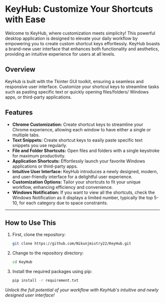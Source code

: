 # KeyHub: Customize Your Shortcuts with Ease

Welcome to KeyHub, where customization meets simplicity! This powerful desktop application is designed to elevate your daily workflow by empowering you to create custom shortcut keys effortlessly. KeyHub boasts a brand-new user interface that enhances both functionality and aesthetics, providing an intuitive experience for users at all levels.

## Overview

KeyHub is built with the Tkinter GUI toolkit, ensuring a seamless and responsive user interface. Customize your shortcut keys to streamline tasks such as pasting specific text or quickly opening files/folders/ Windows apps, or third-party applications.

## Features

- **Chrome Customization:** Create shortcut keys to streamline your Chrome experience, allowing each window to have either a single or multiple tabs.
- **Text Snippets:** Create shortcut keys to easily paste specific text snippets you use regularly.
- **File and Folder Shortcuts:** Open files and folders with a single keystroke for maximum productivity.
- **Application Shortcuts:** Effortlessly launch your favorite Windows applications or third-party apps.
- **Intuitive User Interface:** KeyHub introduces a newly designed, modern, and user-friendly interface for a delightful user experience.
- **Customization Options:** Tailor your shortcuts to fit your unique workflow, enhancing efficiency and convenience.
- **Windows Notification:** If you want to view all the shortcuts, check the Windows Notification as it displays a limited number, typically the top 5-10, for each category due to space constraints.
---


## How to Use This

1. First, clone the repository:
    ```bash
    git clone https://github.com/Nikunjmistry22/KeyHub.git
    ```

2. Change to the repository directory:
    ```bash
    cd KeyHub
    ```

3. Install the required packages using pip:
    ```bash
    pip install -r requirement.txt
    ```

*Unlock the full potential of your workflow with KeyHub's intuitive and newly designed user interface!*

